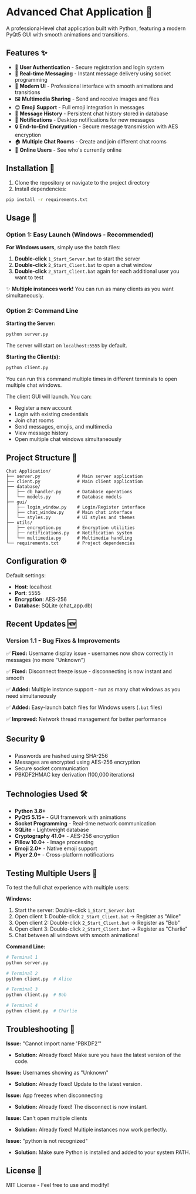 # Advanced Chat Application 💬

A professional-level chat application built with Python, featuring a modern PyQt5 GUI with smooth animations and transitions.

## Features ✨

- 🔐 **User Authentication** - Secure registration and login system
- 💬 **Real-time Messaging** - Instant message delivery using socket programming
- 🎨 **Modern UI** - Professional interface with smooth animations and transitions
- 🖼️ **Multimedia Sharing** - Send and receive images and files
- 😊 **Emoji Support** - Full emoji integration in messages
- 📜 **Message History** - Persistent chat history stored in database
- 🔔 **Notifications** - Desktop notifications for new messages
- 🔒 **End-to-End Encryption** - Secure message transmission with AES encryption
- 🏠 **Multiple Chat Rooms** - Create and join different chat rooms
- 👥 **Online Users** - See who's currently online

## Installation 🚀

1. Clone the repository or navigate to the project directory
2. Install dependencies:
```bash
pip install -r requirements.txt
```

## Usage 📖

### Option 1: Easy Launch (Windows - Recommended)

**For Windows users**, simply use the batch files:

1. **Double-click** `1_Start_Server.bat` to start the server
2. **Double-click** `2_Start_Client.bat` to open a chat window
3. **Double-click** `2_Start_Client.bat` again for each additional user you want to test

✨ **Multiple instances work!** You can run as many clients as you want simultaneously.

### Option 2: Command Line

**Starting the Server:**
```bash
python server.py
```
The server will start on `localhost:5555` by default.

**Starting the Client(s):**
```bash
python client.py
```
You can run this command multiple times in different terminals to open multiple chat windows.

The client GUI will launch. You can:
- Register a new account
- Login with existing credentials
- Join chat rooms
- Send messages, emojis, and multimedia
- View message history
- Open multiple chat windows simultaneously

## Project Structure 📁

```
Chat Application/
├── server.py              # Main server application
├── client.py              # Main client application
├── database/
│   ├── db_handler.py      # Database operations
│   └── models.py          # Database models
├── gui/
│   ├── login_window.py    # Login/Register interface
│   ├── chat_window.py     # Main chat interface
│   └── styles.py          # UI styles and themes
├── utils/
│   ├── encryption.py      # Encryption utilities
│   ├── notifications.py   # Notification system
│   └── multimedia.py      # Multimedia handling
└── requirements.txt       # Project dependencies
```

## Configuration ⚙️

Default settings:
- **Host**: localhost
- **Port**: 5555
- **Encryption**: AES-256
- **Database**: SQLite (chat_app.db)

## Recent Updates 🆕

### Version 1.1 - Bug Fixes & Improvements

✅ **Fixed:** Username display issue - usernames now show correctly in messages (no more "Unknown")

✅ **Fixed:** Disconnect freeze issue - disconnecting is now instant and smooth

✅ **Added:** Multiple instance support - run as many chat windows as you need simultaneously

✅ **Added:** Easy-launch batch files for Windows users (`.bat` files)

✅ **Improved:** Network thread management for better performance

## Security 🔒

- Passwords are hashed using SHA-256
- Messages are encrypted using AES-256 encryption
- Secure socket communication
- PBKDF2HMAC key derivation (100,000 iterations)

## Technologies Used 🛠️

- **Python 3.8+**
- **PyQt5 5.15+** - GUI framework with animations
- **Socket Programming** - Real-time network communication
- **SQLite** - Lightweight database
- **Cryptography 41.0+** - AES-256 encryption
- **Pillow 10.0+** - Image processing
- **Emoji 2.0+** - Native emoji support
- **Plyer 2.0+** - Cross-platform notifications

## Testing Multiple Users 👥

To test the full chat experience with multiple users:

**Windows:**
1. Start the server: Double-click `1_Start_Server.bat`
2. Open client 1: Double-click `2_Start_Client.bat` → Register as "Alice"
3. Open client 2: Double-click `2_Start_Client.bat` → Register as "Bob"
4. Open client 3: Double-click `2_Start_Client.bat` → Register as "Charlie"
5. Chat between all windows with smooth animations!

**Command Line:**
```bash
# Terminal 1
python server.py

# Terminal 2
python client.py  # Alice

# Terminal 3
python client.py  # Bob

# Terminal 4
python client.py  # Charlie
```

## Troubleshooting 🔧

**Issue:** "Cannot import name 'PBKDF2'"
- **Solution:** Already fixed! Make sure you have the latest version of the code.

**Issue:** Usernames showing as "Unknown"
- **Solution:** Already fixed! Update to the latest version.

**Issue:** App freezes when disconnecting
- **Solution:** Already fixed! The disconnect is now instant.

**Issue:** Can't open multiple clients
- **Solution:** Already fixed! Multiple instances now work perfectly.

**Issue:** "python is not recognized"
- **Solution:** Make sure Python is installed and added to your system PATH.

## License 📄

MIT License - Feel free to use and modify!
